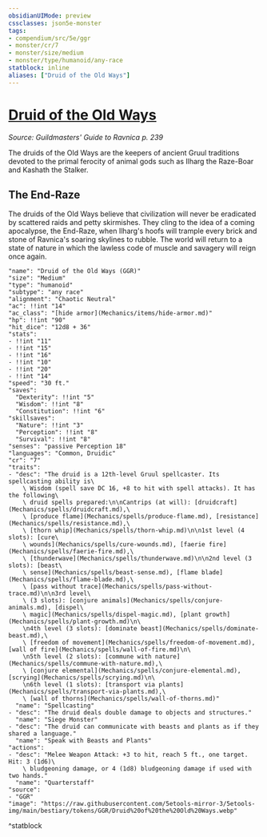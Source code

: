 ```yaml
---
obsidianUIMode: preview
cssclasses: json5e-monster
tags:
- compendium/src/5e/ggr
- monster/cr/7
- monster/size/medium
- monster/type/humanoid/any-race
statblock: inline
aliases: ["Druid of the Old Ways"]
---
```

# [Druid of the Old Ways](Mechanics\bestiary\humanoid/druid-of-the-old-ways-ggr.md)
*Source: Guildmasters' Guide to Ravnica p. 239*  

The druids of the Old Ways are the keepers of ancient Gruul traditions devoted to the primal ferocity of animal gods such as Ilharg the Raze-Boar and Kashath the Stalker.

## The End-Raze

The druids of the Old Ways believe that civilization will never be eradicated by scattered raids and petty skirmishes. They cling to the idea of a coming apocalypse, the End-Raze, when Ilharg's hoofs will trample every brick and stone of Ravnica's soaring skylines to rubble. The world will return to a state of nature in which the lawless code of muscle and savagery will reign once again.

```statblock
"name": "Druid of the Old Ways (GGR)"
"size": "Medium"
"type": "humanoid"
"subtype": "any race"
"alignment": "Chaotic Neutral"
"ac": !!int "14"
"ac_class": "[hide armor](Mechanics/items/hide-armor.md)"
"hp": !!int "90"
"hit_dice": "12d8 + 36"
"stats":
- !!int "11"
- !!int "15"
- !!int "16"
- !!int "10"
- !!int "20"
- !!int "14"
"speed": "30 ft."
"saves":
  "Dexterity": !!int "5"
  "Wisdom": !!int "8"
  "Constitution": !!int "6"
"skillsaves":
  "Nature": !!int "3"
  "Perception": !!int "8"
  "Survival": !!int "8"
"senses": "passive Perception 18"
"languages": "Common, Druidic"
"cr": "7"
"traits":
- "desc": "The druid is a 12th-level Gruul spellcaster. Its spellcasting ability is\
    \ Wisdom (spell save DC 16, +8 to hit with spell attacks). It has the following\
    \ druid spells prepared:\n\nCantrips (at will): [druidcraft](Mechanics/spells/druidcraft.md),\
    \ [produce flame](Mechanics/spells/produce-flame.md), [resistance](Mechanics/spells/resistance.md),\
    \ [thorn whip](Mechanics/spells/thorn-whip.md)\n\n1st level (4 slots): [cure\
    \ wounds](Mechanics/spells/cure-wounds.md), [faerie fire](Mechanics/spells/faerie-fire.md),\
    \ [thunderwave](Mechanics/spells/thunderwave.md)\n\n2nd level (3 slots): [beast\
    \ sense](Mechanics/spells/beast-sense.md), [flame blade](Mechanics/spells/flame-blade.md),\
    \ [pass without trace](Mechanics/spells/pass-without-trace.md)\n\n3rd level\
    \ (3 slots): [conjure animals](Mechanics/spells/conjure-animals.md), [dispel\
    \ magic](Mechanics/spells/dispel-magic.md), [plant growth](Mechanics/spells/plant-growth.md)\n\
    \n4th level (3 slots): [dominate beast](Mechanics/spells/dominate-beast.md),\
    \ [freedom of movement](Mechanics/spells/freedom-of-movement.md), [wall of fire](Mechanics/spells/wall-of-fire.md)\n\
    \n5th level (2 slots): [commune with nature](Mechanics/spells/commune-with-nature.md),\
    \ [conjure elemental](Mechanics/spells/conjure-elemental.md), [scrying](Mechanics/spells/scrying.md)\n\
    \n6th level (1 slots): [transport via plants](Mechanics/spells/transport-via-plants.md),\
    \ [wall of thorns](Mechanics/spells/wall-of-thorns.md)"
  "name": "Spellcasting"
- "desc": "The druid deals double damage to objects and structures."
  "name": "Siege Monster"
- "desc": "The druid can communicate with beasts and plants as if they shared a language."
  "name": "Speak with Beasts and Plants"
"actions":
- "desc": "Melee Weapon Attack: +3 to hit, reach 5 ft., one target. Hit: 3 (1d6)\
    \ bludgeoning damage, or 4 (1d8) bludgeoning damage if used with two hands."
  "name": "Quarterstaff"
"source":
- "GGR"
"image": "https://raw.githubusercontent.com/5etools-mirror-3/5etools-img/main/bestiary/tokens/GGR/Druid%20of%20the%20Old%20Ways.webp"
```
^statblock